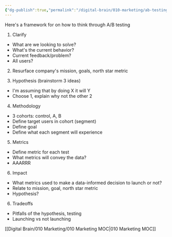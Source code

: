 ```yaml
---
{"dg-publish":true,"permalink":"/digital-brain/010-marketing/ab-testing/"}
---
```


Here's a framework for on how to think through A/B testing

1) Clarify
- What are we looking to solve?
- What's the current behavior?
- Current feedback/problem?
- All users?

2) Resurface company's mission, goals, north star metric

3) Hypothesis (brainstorm 3 ideas)
- I'm assuming that by doing X it will Y
- Choose 1, explain why not the other 2

4) Methodology
- 3 cohorts: control, A, B
- Define target users in cohort (segment)
- Define goal
- Define what each segment will experience

5) Metrics
- Define metric for each test
- What metrics will convey the data?
- AAARRR

6) Impact
- What metrics used to make a data-informed decision to launch or not?
- Relate to mission, goal, north star metric
- Hypothesis?

6) Tradeoffs
- Pitfalls of the hypothesis, testing
- Launching vs not launching

[[Digital Brain/010 Marketing/010 Marketing MOC\|010 Marketing MOC]]